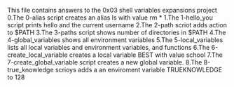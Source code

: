 This file contains answers to the 0x03 shell variables expansions project
0.The 0-alias script creates an alias ls with value rm *
1.The 1-hello_you script prints hello and the current username
2.The 2-path scriot adds action to $PATH
3.The 3-paths script shows number of directories in $PATH
4.The 4-global_variables shows all environment variables
5.The 5-local_variables lists all local variables and environment variables, and functions
6.The 6-create_local_variable creates a local variable BEST with value school
7.The 7-create_global_variable script creates a new global variable.
8.The 8-true_knowledge scrioys adds a an enviroment variable TRUEKNOWLEDGE  to 128
